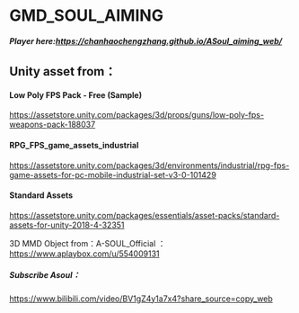# GMD_SOUL_AIMING
##### Player here:https://chanhaochengzhang.github.io/ASoul_aiming_web/

## Unity asset from：
#### Low Poly FPS Pack - Free (Sample)
https://assetstore.unity.com/packages/3d/props/guns/low-poly-fps-weapons-pack-188037
#### RPG_FPS_game_assets_industrial
https://assetstore.unity.com/packages/3d/environments/industrial/rpg-fps-game-assets-for-pc-mobile-industrial-set-v3-0-101429
#### Standard Assets
https://assetstore.unity.com/packages/essentials/asset-packs/standard-assets-for-unity-2018-4-32351

3D MMD Object from：A-SOUL_Official ：https://www.aplaybox.com/u/554009131























##### Subscribe Asoul：
https://www.bilibili.com/video/BV1gZ4y1a7x4?share_source=copy_web
